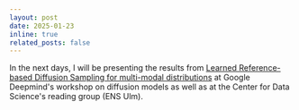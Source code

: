 ```yaml
---
layout: post
date: 2025-01-23
inline: true
related_posts: false
---
```


In the next days, I will be presenting the results from [Learned Reference-based Diffusion Sampling for multi-modal distributions](https://arxiv.org/abs/2410.19449) at Google Deepmind's workshop on diffusion models as well as at the Center for Data Science's reading group (ENS Ulm).